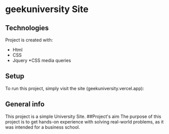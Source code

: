 # geekuniversity Site
## Technologies
Project is created with:
* Html
* CSS
* Jquery
*CSS media queries
## Setup
To run this project, simply visit the site (geekuniversity.vercel.app):
## General info
This project is a simple University Site.
##Project's aim
The purpose of this project is to get hands-on experience with solving real-world problems, as it was intended for a business school.


